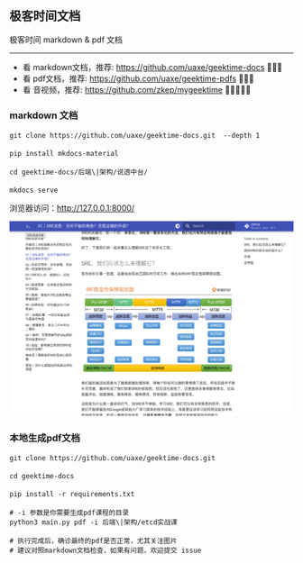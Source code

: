 ## 极客时间文档

极客时间 markdown & pdf 文档

----


* 看 markdown文档，推荐: https://github.com/uaxe/geektime-docs 🌟🌟🌟
* 看 pdf文档，推荐: https://github.com/uaxe/geektime-pdfs 🌟🌟🌟
* 看 音视频，推荐: https://github.com/zkep/mygeektime 🌟🌟🌟🌟🌟


### markdown 文档

```shell
git clone https://github.com/uaxe/geektime-docs.git  --depth 1

pip install mkdocs-material

cd geektime-docs/后端\|架构/说透中台/

mkdocs serve
```

浏览器访问：<http://127.0.0.1:8000/>

<img src="md.png" width="800px"/>

### 本地生成pdf文档
```shell
git clone https://github.com/uaxe/geektime-docs.git

cd geektime-docs

pip install -r requirements.txt

# -i 参数是你需要生成pdf课程的目录
python3 main.py pdf -i 后端\|架构/etcd实战课

# 执行完成后，确诊最终的pdf是否正常，尤其关注图片
# 建议对照markdown文档检查，如果有问题，欢迎提交 issue
```
